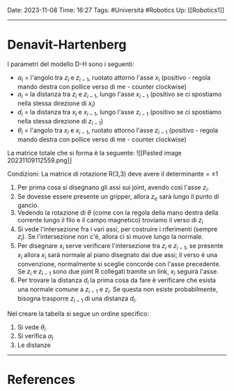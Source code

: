 
Date: 2023-11-08
Time: 16:27
Tags: #Università #Robotics
Up: [[Robotics1]]

---
# Denavit-Hartenberg

I parametri del modello D-H sono i seguenti:
- $\alpha_i$ = l'angolo tra $z_i$ e $z_{i-1}$, ruotato attorno l'asse $x_{i}$ (positivo - regola mando destra con pollice verso di me - counter clockwise)
- $a_i$ = la distanza tra $z_i$ e $z_{i-1}$, lungo l'asse $x_{i-1}$ (positivo se ci spostiamo nella stessa direzione di $x_i$)
- $d_i$ = la distanza tra $x_i$ e $x_{i-1}$, lungo l'asse $z_{i-1}$ (positivo se ci spostiamo nella stessa direzione di $z_{i-1}$)
- $\theta_i$ = l'angolo tra $x_i$ e $x_{i-1}$, ruotato attorno l'asse $z_{i-1}$ (positivo - regola mando destra con pollice verso di me - counter clockwise)

La matrice totale che si forma è la seguente:
![[Pasted image 20231109112559.png]]


Condizioni:
La matrice di rotazione R(3,3) deve avere il determinante = $\pm 1$

1. Per prima cosa si disegnano gli assi sui joint, avendo così l'asse $z_i$.
2. Se dovesse essere presente un gripper, allora $z_e$ sarà lungo il punto di gancio.
3. Vedendo la rotazione di $\theta$ (come con la regola della mano destra della corrente lungo il filo e il campo magnetico) troviamo il verso di $z_i$
4. Si vede l'intersezione fra i vari assi, per costruire i riferimenti (sempre $z_i$). Se l'intersezione non c'é, allora ci si muove lungo la normale.
5. Per disegnare $x_i$ serve verificare l'intersezione tra $z_i$ e $z_{i-1}$, se presente $x_i$ allora $x_i$ sarà normale al piano disegnato dai due assi; il verso è una convenzione, normalmente si sceglie concorde con l'asse precedente. Se $z_i$ e $z_{i-1}$ sono due joint R collegati tramite un link, $x_i$ seguirà l'asse.
6. Per trovare la distanza $d_i$ la prima cosa da fare è verificare che esista una normale comune a $z_{i-1}$ e $z_i$. Se questa non esiste probabilmente, bisogna trasporre $z_{i-1}$ di una distanza $d_i$.

Nel creare la tabella si segue un ordine specifico:
1. Si vede $\theta_i$
2. Si verifica $\alpha_i$
3. Le distanze

---
# References
